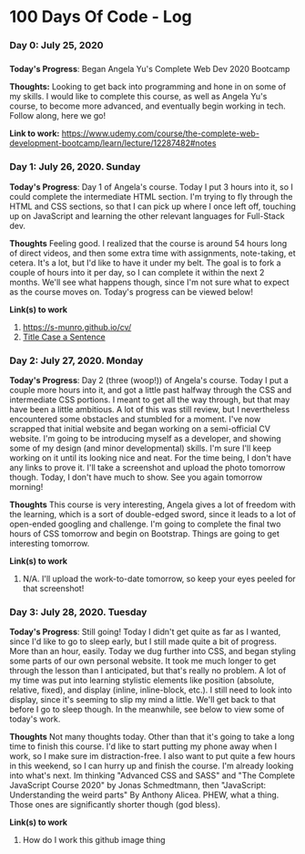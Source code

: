# 100 Days Of Code - Log

### Day 0: July 25, 2020
#####

**Today's Progress**: Began Angela Yu's Complete Web Dev 2020 Bootcamp

**Thoughts:** Looking to get back into programming and hone in on some of my skills.  I would like to complete this course, as well as Angela Yu's course, to become more advanced, and eventually begin working in tech.  Follow along, here we go!

**Link to work:** https://www.udemy.com/course/the-complete-web-development-bootcamp/learn/lecture/12287482#notes

### Day 1: July 26, 2020. Sunday

**Today's Progress**: Day 1 of Angela's course.  Today I put 3 hours into it, so I could complete the intermediate HTML section.  I'm trying to fly through the HTML and CSS sections, so that I can pick up where I once left off, touching up on JavaScript and learning the other relevant languages for Full-Stack dev.

**Thoughts** Feeling good.  I realized that the course is around 54 hours long of direct videos, and then some extra time with assignments, note-taking, et cetera.  It's a lot, but I'd like to have it under my belt.  The goal is to fork a couple of hours into it per day, so I can complete it within the next 2 months.  We'll see what happens though, since I'm not sure what to expect as the course moves on.  Today's progress can be viewed below!

**Link(s) to work**
1. https://s-munro.github.io/cv/
2. [Title Case a Sentence](https://www.freecodecamp.com/challenges/title-case-a-sentence)


### Day 2: July 27, 2020. Monday

**Today's Progress**: Day 2 (three (woop!)) of Angela's course.  Today I put a couple more hours into it, and got a little past halfway through the CSS and intermediate CSS portions.  I meant to get all the way through, but that may have been a little ambitious.  A lot of this was still review, but I nevertheless encountered some obstacles and stumbled for a moment.  I've now scrapped that initial website and began working on a semi-official CV website.  I'm going to be introducing myself as a developer, and showing some of my design (and minor developmental) skills.  I'm sure I'll keep working on it until its looking nice and neat.  For the time being, I don't have any links to prove it.  I'll take a screenshot and upload the photo tomorrow though.  Today, I don't have much to show.  See you again tomorrow morning!

**Thoughts** This course is very interesting, Angela gives a lot of freedom with the learning, which is a sort of double-edged sword, since it leads to a lot of open-ended googling and challenge.  I'm going to complete the final two hours of CSS tomorrow and begin on Bootstrap.  Things are going to get interesting tomorrow.

**Link(s) to work**
1. N/A.  I'll upload the work-to-date tomorrow, so keep your eyes peeled for that screenshot!

### Day 3: July 28, 2020. Tuesday

**Today's Progress**: Still going!  Today I didn't get quite as far as I wanted, since I'd like to go to sleep early, but I still made quite a bit of progress.  More than an hour, easily.  Today we dug further into CSS, and began styling some parts of our own personal website.  It took me much longer to get through the lesson than I anticipated, but that's really no problem.  A lot of my time was put into learning stylistic elements like position (absolute, relative, fixed), and display (inline, inline-block, etc.).  I still need to look into display, since it's seeming to slip my mind a little.  We'll get back to that before I go to sleep though.  In the meanwhile, see below to view some of today's work.

**Thoughts** Not many thoughts today.  Other than that it's going to take a long time to finish this course.  I'd like to start putting my phone away when I work, so I make sure im distraction-free.  I also want to put quite a few hours in this weekend, so I can hurry up and finish the course.  I'm already looking into what's next.  Im thinking "Advanced CSS and SASS" and "The Complete JavaScript Course 2020" by Jonas Schmedtmann, then "JavaScript: Understanding the weird parts" By Anthony Alicea.  PHEW, what a thing.  Those ones are significantly shorter though (god bless).

**Link(s) to work**
1. How do I work this github image thing
